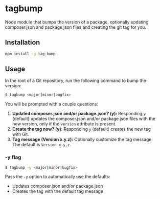 # tagbump

Node module that bumps the version of a package, optionally updating composer.json and package.json files and creating the git tag for you.

## Installation

```bash
npm install -g tag-bump
```

## Usage
In the root of a Git repository, run the following command to bump the version:

```bash
$ tagbump <major|minor|bugfix>
```

You will be prompted with a couple questions:
1. **Updated composer.json and/or package.json? (y):** Responding `y` (default) updates the composer.json and/or package.json files with the new version, only if the `version` attribute is present.
1. **Create the tag now? (y):** Responding `y` (default) creates the new tag with Git.
  1. **Tag message (Version x.y.z):** Optionally customize the tag message. The default is `Version x.y.z`.

### -y flag

```bash
$ tagbump -y <major|minor|bugfix>
```

Pass the `-y` option to automatically use the defaults:
* Updates composer.json and/or package.json
* Creates the tag with the default tag message
